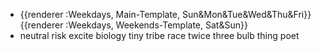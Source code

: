 - {{renderer :Weekdays, Main-Template, Sun&Mon&Tue&Wed&Thu&Fri}}
  {{renderer :Weekdays, Weekends-Template, Sat&Sun}}
- neutral risk excite biology tiny tribe race twice three bulb thing poet